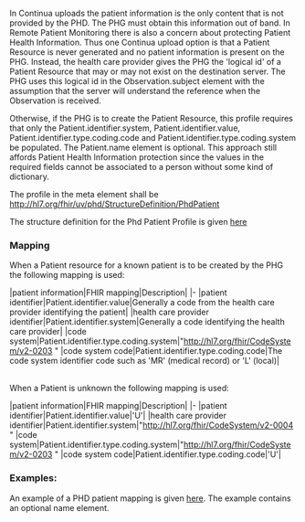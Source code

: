 In Continua uploads the patient information is the only content that is not provided by the PHD. The PHG must obtain this information out of band. In Remote Patient Monitoring there is also a concern about protecting Patient Health Information. Thus one Continua upload option is that a Patient Resource is never generated and no patient information is present on the PHG. Instead, the health care provider gives the PHG the 'logical id' of a Patient Resource that may or may not exist on the destination server. The PHG uses this logical id in the Observation.subject element with the assumption that the server will understand the reference when the Observation is received.

Otherwise, if the PHG is to create the Patient Resource, this profile requires that only the Patient.identifier.system, Patient.identifier.value, Patient.identifier.type.coding.code and Patient.identifier.type.coding.system be populated. The Patient.name element is optional. This approach still affords Patient Health Information protection since the values in the required fields cannot be associated to a person without some kind of dictionary.

<style>table, th, td {
border: 1px solid black;
border-collapse:collapse;
padding: 6px;}</style>

The profile in the meta element shall be http://hl7.org/fhir/uv/phd/StructureDefinition/PhdPatient

The structure definition for the Phd Patient Profile is given [here](PhdPatient.html)

### Mapping
When a Patient resource for a known patient is to be created by the PHG the following mapping is used:

|patient information|FHIR mapping|Description|
|-
|patient identifier|Patient.identifier.value|Generally a code from the health care provider identifying the patient|
|health care provider identifier|Patient.identifier.system|Generally a code identifying the health care provider|
|code system|Patient.identifier.type.coding.system|"http://hl7.org/fhir/CodeSystem/v2-0203 "
|code system code|Patient.identifier.type.coding.code|The code system identifier code such as 'MR' (medical record) or 'L' (local)|

<br>
When a Patient is unknown the following mapping is used:

|patient information|FHIR mapping|Description|
|-
|patient identifier|Patient.identifier.value|'U'|
|health care provider identifier|Patient.identifier.system|"http://hl7.org/fhir/CodeSystem/v2-0004 "
|code system|Patient.identifier.type.coding.system|"http://hl7.org/fhir/CodeSystem/v2-0203 "
|code system code|Patient.identifier.type.coding.code|'U'|

### Examples:
An example of a PHD patient mapping is given [here](patientExample.html). The example contains an optional name element.

